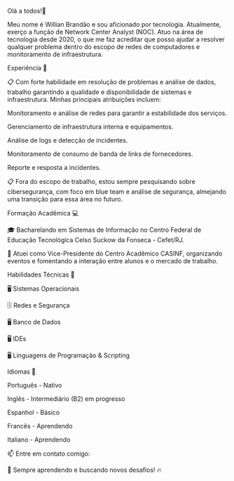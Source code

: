Olá a todos!👋

Meu nome é Willian Brandão e sou aficionado por tecnologia. Atualmente, exerço a função de Network Center Analyst (NOC). Atuo na área de tecnologia desde 2020, o que me faz acreditar que posso ajudar a resolver qualquer problema dentro do escopo de redes de computadores e monitoramento de infraestrutura.

Experiência 💾

:clipboard: Com forte habilidade em resolução de problemas e análise de dados, trabalho garantindo a qualidade e disponibilidade de sistemas e infraestrutura. Minhas principais atribuições incluem:

Monitoramento e análise de redes para garantir a estabilidade dos serviços.

Gerenciamento de infraestrutura interna e equipamentos.

Análise de logs e detecção de incidentes.

Monitoramento de consumo de banda de links de fornecedores.

Reporte e resposta a incidentes.

:clipboard: Fora do escopo de trabalho, estou sempre pesquisando sobre cibersegurança, com foco em blue team e análise de segurança, almejando uma transição para essa área no futuro.

Formação Acadêmica 💻

🎓 Bacharelando em Sistemas de Informação no Centro Federal de Educação Tecnológica Celso Suckow da Fonseca - Cefet/RJ.

🔹 Atuei como Vice-Presidente do Centro Acadêmico CASINF, organizando eventos e fomentando a interação entre alunos e o mercado de trabalho.

Habilidades Técnicas 👷

🖥️ Sistemas Operacionais




🗄️ Redes e Segurança




🖥️ Banco de Dados



🖥️ IDEs



🖥️ Linguagens de Programação & Scripting






Idiomas 📓

Português - Nativo

Inglês - Intermediário (B2) em progresso

Espanhol - Básico

Francês - Aprendendo

Italiano - Aprendendo

📫 Entre em contato comigo:


🚀 Sempre aprendendo e buscando novos desafios! 🔥
